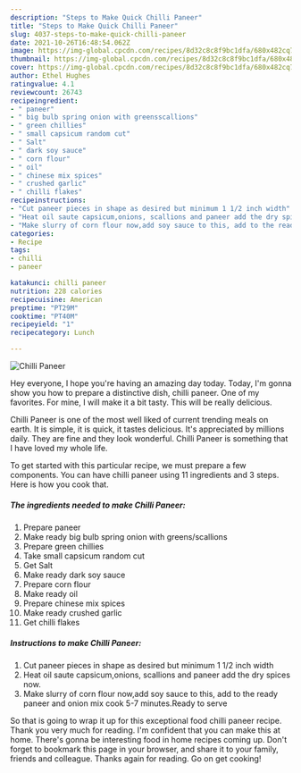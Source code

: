 ```yaml
---
description: "Steps to Make Quick Chilli Paneer"
title: "Steps to Make Quick Chilli Paneer"
slug: 4037-steps-to-make-quick-chilli-paneer
date: 2021-10-26T16:48:54.062Z
image: https://img-global.cpcdn.com/recipes/8d32c8c8f9bc1dfa/680x482cq70/chilli-paneer-recipe-main-photo.jpg
thumbnail: https://img-global.cpcdn.com/recipes/8d32c8c8f9bc1dfa/680x482cq70/chilli-paneer-recipe-main-photo.jpg
cover: https://img-global.cpcdn.com/recipes/8d32c8c8f9bc1dfa/680x482cq70/chilli-paneer-recipe-main-photo.jpg
author: Ethel Hughes
ratingvalue: 4.1
reviewcount: 26743
recipeingredient:
- " paneer"
- " big bulb spring onion with greensscallions"
- " green chillies"
- " small capsicum random cut"
- " Salt"
- " dark soy sauce"
- " corn flour"
- " oil"
- " chinese mix spices"
- " crushed garlic"
- " chilli flakes"
recipeinstructions:
- "Cut paneer pieces in shape as desired but minimum 1 1/2 inch width"
- "Heat oil saute capsicum,onions, scallions and paneer add the dry spices now."
- "Make slurry of corn flour now,add soy sauce to this, add to the ready paneer and onion mix cook 5-7 minutes.Ready to serve"
categories:
- Recipe
tags:
- chilli
- paneer

katakunci: chilli paneer 
nutrition: 228 calories
recipecuisine: American
preptime: "PT29M"
cooktime: "PT40M"
recipeyield: "1"
recipecategory: Lunch

---
```



![Chilli Paneer](https://img-global.cpcdn.com/recipes/8d32c8c8f9bc1dfa/680x482cq70/chilli-paneer-recipe-main-photo.jpg)

Hey everyone, I hope you're having an amazing day today. Today, I'm gonna show you how to prepare a distinctive dish, chilli paneer. One of my favorites. For mine, I will make it a bit tasty. This will be really delicious.

Chilli Paneer is one of the most well liked of current trending meals on earth. It is simple, it is quick, it tastes delicious. It's appreciated by millions daily. They are fine and they look wonderful. Chilli Paneer is something that I have loved my whole life.




To get started with this particular recipe, we must prepare a few components. You can have chilli paneer using 11 ingredients and 3 steps. Here is how you cook that.

<!--inarticleads1-->

##### The ingredients needed to make Chilli Paneer:

1. Prepare  paneer
1. Make ready  big bulb spring onion with greens/scallions
1. Prepare  green chillies
1. Take  small capsicum random cut
1. Get  Salt
1. Make ready  dark soy sauce
1. Prepare  corn flour
1. Make ready  oil
1. Prepare  chinese mix spices
1. Make ready  crushed garlic
1. Get  chilli flakes




<!--inarticleads2-->

##### Instructions to make Chilli Paneer:

1. Cut paneer pieces in shape as desired but minimum 1 1/2 inch width
1. Heat oil saute capsicum,onions, scallions and paneer add the dry spices now.
1. Make slurry of corn flour now,add soy sauce to this, add to the ready paneer and onion mix cook 5-7 minutes.Ready to serve




So that is going to wrap it up for this exceptional food chilli paneer recipe. Thank you very much for reading. I'm confident that you can make this at home. There's gonna be interesting food in home recipes coming up. Don't forget to bookmark this page in your browser, and share it to your family, friends and colleague. Thanks again for reading. Go on get cooking!
